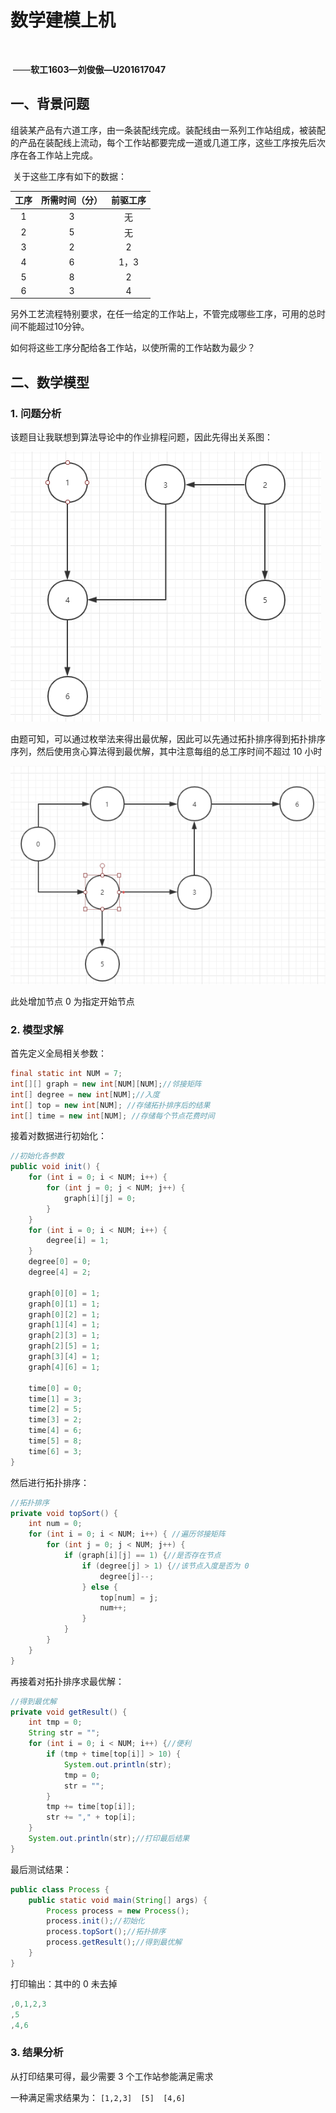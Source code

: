 # 			 数学建模上机

​				

​													——**软工1603—刘俊傲—U201617047**



## 一、背景问题

组装某产品有六道工序，由一条装配线完成。装配线由一系列工作站组成，被装配的产品在装配线上流动，每个工作站都要完成一道或几道工序，这些工序按先后次序在各工作站上完成。

​	关于这些工序有如下的数据：

| 工序 | 所需时间（分） | 前驱工序 |
| :--: | :------------: | :------: |
|  1   |       3        |    无    |
|  2   |       5        |    无    |
|  3   |       2        |    2     |
|  4   |       6        |   1，3   |
|  5   |       8        |    2     |
|  6   |       3        |    4     |

另外工艺流程特别要求，在任一给定的工作站上，不管完成哪些工序，可用的总时间不能超过10分钟。

如何将这些工序分配给各工作站，以使所需的工作站数为最少？

## 二、数学模型

### 1. 问题分析

该题目让我联想到算法导论中的作业排程问题，因此先得出关系图：

![](./1.png)

由题可知，可以通过枚举法来得出最优解，因此可以先通过拓扑排序得到拓扑排序序列，然后使用贪心算法得到最优解，其中注意每组的总工序时间不超过 10 小时

![](./2.png)

此处增加节点 0 为指定开始节点



### 2. 模型求解

首先定义全局相关参数：

```java
final static int NUM = 7;
int[][] graph = new int[NUM][NUM];//邻接矩阵
int[] degree = new int[NUM];//入度
int[] top = new int[NUM]; //存储拓扑排序后的结果
int[] time = new int[NUM]; //存储每个节点花费时间
```

接着对数据进行初始化：

```java
//初始化各参数
public void init() {
    for (int i = 0; i < NUM; i++) {
        for (int j = 0; j < NUM; j++) {
            graph[i][j] = 0;
        }
    }
    for (int i = 0; i < NUM; i++) {
        degree[i] = 1;
    }
    degree[0] = 0;
    degree[4] = 2;

    graph[0][0] = 1;
    graph[0][1] = 1;
    graph[0][2] = 1;
    graph[1][4] = 1;
    graph[2][3] = 1;
    graph[2][5] = 1;
    graph[3][4] = 1;
    graph[4][6] = 1;

    time[0] = 0;
    time[1] = 3;
    time[2] = 5;
    time[3] = 2;
    time[4] = 6;
    time[5] = 8;
    time[6] = 3;
}
```

然后进行拓扑排序：

```java
//拓扑排序
private void topSort() {
    int num = 0;
    for (int i = 0; i < NUM; i++) { //遍历邻接矩阵
        for (int j = 0; j < NUM; j++) {
            if (graph[i][j] == 1) {//是否存在节点
                if (degree[j] > 1) {//该节点入度是否为 0
                    degree[j]--;
                } else {
                    top[num] = j;
                    num++;
                }
            }
        }
    }
}
```

再接着对拓扑排序求最优解：

```java
//得到最优解
private void getResult() {
    int tmp = 0;
    String str = "";
    for (int i = 0; i < NUM; i++) {//便利
        if (tmp + time[top[i]] > 10) {
            System.out.println(str);
            tmp = 0;
            str = "";
        }
        tmp += time[top[i]];
        str += "," + top[i];
    }
    System.out.println(str);//打印最后结果
}
```

最后测试结果：

```java
public class Process {
    public static void main(String[] args) {
        Process process = new Process();
        process.init();//初始化
        process.topSort();//拓扑排序
        process.getResult();//得到最优解
    }  
}
```

打印输出：其中的 0 未去掉

```java
,0,1,2,3
,5
,4,6
```

### 3. 结果分析

从打印结果可得，最少需要 3 个工作站参能满足需求

一种满足需求结果为： `[1,2,3]  [5]  [4,6]`

